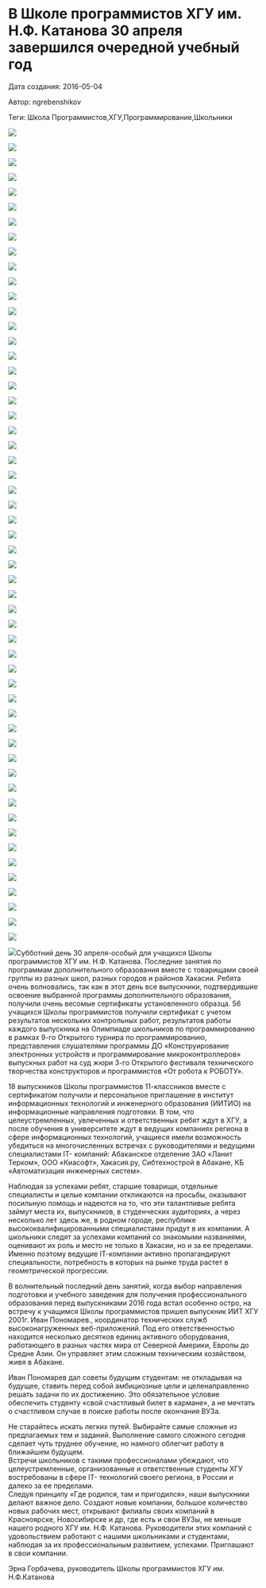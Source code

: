 # В Школе программистов ХГУ им. Н.Ф. Катанова 30 апреля завершился очередной учебный год

Дата создания: 2016-05-04

Автор: ngrebenshikov

Теги: Школа Программистов,ХГУ,Программирование,Школьники

 ![](../images/a949da079d.jpg)

 ![](../images/68268299d5.jpg)

 ![](../images/80519e0cc9.jpg)

 ![](../images/4b714b3539.jpg)

 ![](../images/7ccc91bcaf.jpg)

 ![](../images/c3f6e4266a.jpg)

 ![](../images/608c2d2beb.jpg)

 ![](../images/7c5d8bb4bd.jpg)

 ![](../images/cde879b462.jpg)

 ![](../images/0b8e165daa.jpg)

 ![](../images/c1bf23f7b5.jpg)

 ![](../images/6100313763.jpg)

 ![](../images/387ec07789.jpg)

 ![](../images/5d1ace802b.jpg)

 ![](../images/48f39d835c.jpg)

 ![](../images/40ee7f70b4.jpg)

 ![](../images/7f544057f8.jpg)

 ![](../images/de3e3fdbfd.jpg)

 ![](../images/8c82d6d58b.jpg)

 ![](../images/c020d13930.jpg)

 ![](../images/86edf99bc9.jpg)

 ![](../images/cfd3976a68.jpg)

 ![](../images/0ca77bea7a.jpg)

 ![](../images/f6a0c5bf51.jpg)

 ![](../images/b427ea0e2f.jpg)

 ![](../images/eef7ac25fd.jpg)

 ![](../images/3da1379e8c.jpg)

 ![](../images/7fbc8934ef.jpg)

 ![](../images/2d714bd170.jpg)

 ![](../images/e63b91db05.jpg)

 ![](../images/b8798800dc.jpg)

 ![](../images/20a32620d2.jpg)

 ![](../images/ac178f4bac.jpg)

 ![](../images/faba5b4869.jpg)

 ![](../images/c1f779afc9.jpg)

 ![](../images/2cf809d9f4.jpg)

 ![](../images/b4e488daba.jpg)

 ![](../images/eec59cb1d4.jpg)

 ![](../images/a9538e4dc7.jpg)

 ![](../images/e518fb6733.jpg)

 ![](../images/7685390e1b.jpg)

 ![](../images/2d8763a3a8.jpg)

 ![](../images/8453a38e5c.jpg)

 ![](../images/9228238a72.jpg)

 ![](../images/dfdda2342a.jpg)

 ![](../images/bff6a2e566.jpg)

 ![](../images/9b653ae0db.jpg)

 ![](../images/48900cbb8c.jpg)

 ![](../images/6ced8f2cc7.jpg)

 ![](../images/f9fc2533ba.jpg)

 ![](../images/10495f14a4.jpg)

 ![](../images/e1c870ae06.jpg)

 ![](../images/41a5b2948d.jpg)

 ![](../images/4616fbf7bd.jpg)

 ![](../images/25690fddd7.jpg)

 ![](../images/3b7aee75b8.jpg)Субботний день 30 апреля-особый для учащихся Школы программистов ХГУ им. Н.Ф. Катанова. Последние занятия по программам дополнительного образования вместе с товарищами своей группы из разных школ, разных городов и районов Хакасии. Ребята очень волновались, так как в этот день все выпускники, подтвердившие освоение выбранной программы дополнительного образования, получили очень весомые сертификаты установленного образца. 56 учащихся Школы программистов получили сертификат с учетом результатов нескольких контрольных работ, результатов работы каждого выпускника на Олимпиаде школьников по программированию в рамках 9-го Открытого турнира по программированию, представления слушателями программы ДО «Конструирование электронных устройств и программирование микроконтроллеров» выпускных работ на суд жюри 3-го Открытого фестиваля технического творчества конструкторов и программистов «От робота к РОБОТУ».  
  
18 выпускников Школы программистов 11-классников вместе с сертификатом получили и персональное приглашение в институт информационных технологий и инженерного образования (ИИТИО) на информационные направления подготовки. В том, что целеустремленных, увлеченных и ответственных ребят ждут в ХГУ, а после обучения в университете ждут в ведущих компаниях региона в сфере информационных технологий, учащиеся имели возможность убедиться на многочисленных встречах с руководителями и ведущими специалистами IT- компаний: Абаканское отделение ЗАО «Ланит Терком», ООО «Киасофт», Хакасия.ру, Сибтехнострой в Абакане, КБ «Автоматизация инженерных систем».  
  
Наблюдая за успехами ребят, старшие товарищи, отдельные специалисты и целые компании откликаются на просьбы, оказывают посильную помощь и надеются на то, что эти талантливые ребята займут места их, выпускников, в студенческих аудиториях, а через несколько лет здесь же, в родном городе, республике высококвалифицированными специалистами придут в их компании. А школьники следят за успехами компаний со знакомыми названиями, оценивают их роль и место не только в Хакасии, но и за ее пределами. Именно поэтому ведущие IТ-компании активно пропагандируют специальности, потребность в которых на рынке труда растет в геометрической прогрессии.  
  
В волнительный последний день занятий, когда выбор направления подготовки и учебного заведения для получения профессионального образования перед выпускниками 2016 года встал особенно остро, на встречу к учащимся Школы программистов пришел выпускник ИИТ ХГУ 2001г. Иван Пономарев., координатор технических служб высоконагруженных веб-приложений. Под его ответственностью находится несколько десятков единиц активного оборудования, работающего в разных частях мира от Северной Америки, Европы до Средне Азии. Он управляет этим сложным техническим хозяйством, живя в Абакане.  
  
Иван Пономарев дал советы будущим студентам: не откладывая на будущее, ставить перед собой амбициозные цели и целенаправленно решать задачи по их достижению. Это обязательное условие обеспечить студенту «свой счастливый билет в кармане», а не мечтать о счастливом случае в поиске работы после окончания ВУЗа.  
  
Не старайтесь искать легких путей. Выбирайте самые сложные из предлагаемых тем и заданий. Выполнение самого сложного сегодня сделает чуть труднее обучение, но намного облегчит работу в ближайшем будущем.  
Встречи школьников с такими профессионалами убеждают, что целеустремленные, организованные и ответственные студенты ХГУ востребованы в сфере IT- технологий своего региона, в России и далеко за ее пределами.   
Следуя принципу «Где родился, там и пригодился», наши выпускники делают важное дело. Создают новые компании, большое количество новых рабочих мест, открывают филиалы своих компаний в Красноярске, Новосибирске и др, где есть и свои ВУЗы, не меньше нашего родного ХГУ им. Н.Ф. Катанова. Руководители этих компаний с удовольствием работают с нашими школьниками и студентами, наблюдая за их профессиональным развитием, успехами. Приглашают в свои компании.  
  
Эрна Горбачева, руководитель Школы программистов ХГУ им. Н.Ф.Катанова

